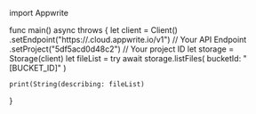 import Appwrite

func main() async throws {
    let client = Client()
      .setEndpoint("https://<REGION>.cloud.appwrite.io/v1") // Your API Endpoint
      .setProject("5df5acd0d48c2") // Your project ID
    let storage = Storage(client)
    let fileList = try await storage.listFiles(
        bucketId: "[BUCKET_ID]"
    )

    print(String(describing: fileList)
}
